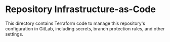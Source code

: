 # Repository Infrastructure-as-Code

This directory contains Terraform code to manage this repository's configuration in GitLab, including secrets, branch protection rules, and other settings.
